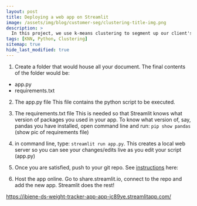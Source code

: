 ```yaml
---
layout: post
title: Deploying a web app on Streamlit
image: /assets/img/blog/customer-seg/clustering-title-img.png
description: >
  In this project, we use k-means clustering to segment up our client's customer base in order to increase business understanding, and to enhance the relevancy of targeted messaging & customer communications.
tags: [KNN, Python, Clustering]
sitemap: true
hide_last_modified: true
---
```


1. Create a folder that would house all your document. The final contents of the folder would be:
  - app.py
  - requirements.txt 

2. The app.py file
This file contains the python script to be executed. 

3. The requirements.txt file 
This is needed so that Streamlit knows what version of packages you used in your app. To know what version of, say, pandas you have installed, open command line and run: `pip show pandas`
(show pic of requirements file)

4. in command line, type: `streamlit run app.py`. This creates a local web server so you can see your changes/edits live as you edit your script (app.py)

5. Once you are satisfied, push to your git repo. See [instructions](blog) here:

6. Host the app online. Go to share.streamlit.io, connect to the repo and add the new app. Streamlit does the rest!

https://ibiene-ds-weight-tracker-app-app-jc89ye.streamlitapp.com/

